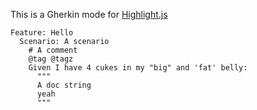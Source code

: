 This is a Gherkin mode for [Highlight.js](http://softwaremaniacs.org/soft/highlight/en/)

    Feature: Hello
      Scenario: A scenario
        # A comment
        @tag @tagz
        Given I have 4 cukes in my "big" and 'fat' belly:
          """
          A doc string
          yeah
          """

<script src="https://raw.github.com/isagalaev/highlight.js/master/src/highlight.js"></script>
<script src="https://raw.github.com/aslakhellesoy/gherkin-highlight-js/master/gherkin.js"></script>
